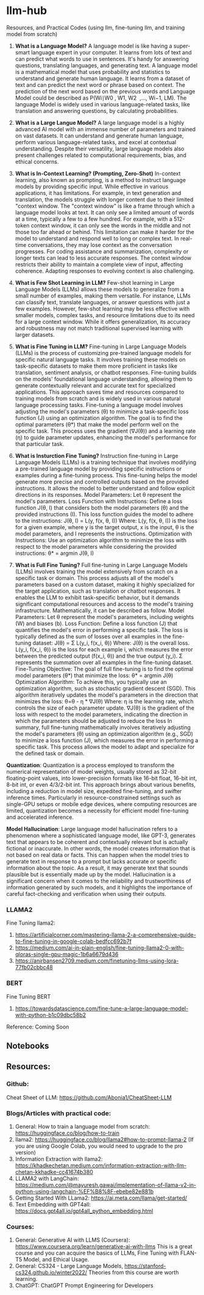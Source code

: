 # llm-hub
Resources, and Practical Codes (using llm, fine-tuning llm, and training model from scratch)

1. **What is a Language Model?** A language model is like having a super-smart language expert in your computer. It learns from lots of text and can predict what words to use in sentences. It's handy for answering questions, translating languages, and generating text. 
A language model is a mathematical model that uses probability and statistics to understand and generate human language. It learns from a dataset of text and can predict the next word or phrase based on context. The prediction of the next word based on the previous words and Language Model could be described as P(Wi∣W0 ​, W1, W2 ​ ,…, Wi−1, LM). The language Model is widely used in various language-related tasks, like translation and answering questions, by calculating probabilities. 

2. **What is a Large Langue Model?** A large language model is a highly advanced AI model with an immense number of parameters and trained on vast datasets. It can understand and generate human language, perform various language-related tasks, and excel at contextual understanding. Despite their versatility, large language models also present challenges related to computational requirements, bias, and ethical concerns.

3. **What is In-Context Learning? (Prompting, Zero-Shot)** In-context learning, also known as prompting, is a method to instruct language models by providing specific input. While effective in various applications, it has limitations. For example, in text generation and translation, the models struggle with longer content due to their limited "context window.
The "context window" is like a frame through which a language model looks at text. It can only see a limited amount of words at a time, typically a few to a few hundred. For example, with a 512-token context window, it can only see the words in the middle and not those too far ahead or behind. This limitation can make it harder for the model to understand and respond well to long or complex text.
In real-time conversations, they may lose context as the conversation progresses. For coding assistance and summarization, complexity or longer texts can lead to less accurate responses. The context window restricts their ability to maintain a complete view of input, affecting coherence. Adapting responses to evolving context is also challenging.

4. **What is Few Shot Learning in LLM?** Few-shot learning in Large Language Models (LLMs) allows these models to generalize from a small number of examples, making them versatile. For instance, LLMs can classify text, translate languages, or answer questions with just a few examples. However, few-shot learning may be less effective with smaller models, complex tasks, and resource limitations due to its need for a large context window. While it offers generalization, its accuracy and robustness may not match traditional supervised learning with larger datasets.

5. **What is Fine Tuning in LLM?** Fine-tuning in Large Language Models (LLMs) is the process of customizing pre-trained language models for specific natural language tasks. It involves training these models on task-specific datasets to make them more proficient in tasks like translation, sentiment analysis, or chatbot responses. Fine-tuning builds on the models' foundational language understanding, allowing them to generate contextually relevant and accurate text for specialized applications. This approach saves time and resources compared to training models from scratch and is widely used in various natural language processing tasks.
Fine-tuning a language model involves adjusting the model's parameters (θ) to minimize a task-specific loss function (J) using an optimization algorithm. The goal is to find the optimal parameters (θ*) that make the model perform well on the specific task. This process uses the gradient (∇J(θ)) and a learning rate (η) to guide parameter updates, enhancing the model's performance for that particular task.

6. **What is Insturction Fine Tuning?** Instruction fine-tuning in Large Language Models (LLMs) is a training technique that involves modifying a pre-trained language model by providing specific instructions or examples during a fine-tuning process. This fine-tuning helps the model generate more precise and controlled outputs based on the provided instructions. It allows the model to better understand and follow explicit directions in its responses.
Model Parameters: Let θ represent the model's parameters.
Loss Function with Instructions: Define a loss function J(θ, I) that considers both the model parameters (θ) and the provided instructions (I). This loss function guides the model to adhere to the instructions: J(θ, I) = L(y, f(x, θ, I)) Where: L(y, f(x, θ, I)) is the loss for a given example, where y is the target output, x is the input, θ is the model parameters, and I represents the instructions.
Optimization with Instructions: Use an optimization algorithm to minimize the loss with respect to the model parameters while considering the provided instructions: θ* = argmin J(θ, I)

7. **What is Full Fine Tuning?** Full fine-tuning in Large Language Models (LLMs) involves training the model extensively from scratch on a specific task or domain. This process adjusts all of the model's parameters based on a custom dataset, making it highly specialized for the target application, such as translation or chatbot responses. It enables the LLM to exhibit task-specific behavior, but it demands significant computational resources and access to the model's training infrastructure.
Mathematically, it can be described as follow.
Model Parameters:
Let θ represent the model's parameters, including weights (W) and biases (b). 
Loss Function:
Define a loss function (J) that quantifies the model's error in performing a specific task. The loss is typically defined as the sum of losses over all examples in the fine-tuning dataset: J(θ) = Σ L(y_i, f(x_i, θ)) Where: J(θ) is the overall loss. L(y_i, f(x_i, θ)) is the loss for each example i, which measures the error between the predicted output (f(x_i, θ)) and the true output (y_i). Σ represents the summation over all examples in the fine-tuning dataset.
Fine-Tuning Objective:
The goal of full fine-tuning is to find the optimal model parameters (θ*) that minimize the loss: θ* = argmin J(θ)
Optimization Algorithm:
To achieve this, you typically use an optimization algorithm, such as stochastic gradient descent (SGD). This algorithm iteratively updates the model's parameters in the direction that minimizes the loss: θ=θ - η * ∇J(θ) Where: η is the learning rate, which controls the size of each parameter update. ∇J(θ) is the gradient of the loss with respect to the model parameters, indicating the direction in which the parameters should be adjusted to reduce the loss
In summary, full fine-tuning mathematically involves iteratively adjusting the model's parameters (θ) using an optimization algorithm (e.g., SGD) to minimize a loss function (J), which measures the error in performing a specific task. This process allows the model to adapt and specialize for the defined task or domain.

**Quantization**: Quantization is a process employed to transform the numerical representation of model weights, usually stored as 32-bit floating-point values, into lower-precision formats like 16-bit float, 16-bit int, 8-bit int, or even 4/3/2-bit int. This approach brings about various benefits, including a reduction in model size, expedited fine-tuning, and swifter inference times. Particularly in resource-constrained settings such as single-GPU setups or mobile edge devices, where computing resources are limited, quantization becomes a necessity for efficient model fine-tuning and accelerated inference.

**Model Hallucination**: Large language model hallucination refers to a phenomenon where a sophisticated language model, like GPT-3, generates text that appears to be coherent and contextually relevant but is actually fictional or inaccurate. In other words, the model creates information that is not based on real data or facts. This can happen when the model tries to generate text in response to a prompt but lacks accurate or specific information about the topic. As a result, it may generate text that sounds plausible but is essentially made up by the model. Hallucination is a significant concern when it comes to the reliability and trustworthiness of information generated by such models, and it highlights the importance of careful fact-checking and verification when using their outputs.

### LLAMA2
Fine Tuning llama2:
1. https://artificialcorner.com/mastering-llama-2-a-comprehensive-guide-to-fine-tuning-in-google-colab-bedfcc692b7f
2. https://medium.com/ai-in-plain-english/fine-tuning-llama2-0-with-qloras-single-gpu-magic-1b6a6679d436
3. https://anirbansen2709.medium.com/finetuning-llms-using-lora-77fb02cbbc48

### BERT
Fine Tuning BERT
1. https://towardsdatascience.com/fine-tune-a-large-language-model-with-python-b1c09dbc58b2

Reference: Coming Soon

## Notebooks

## Resources:
### Github:
Cheat Sheet of LLM: https://github.com/Abonia1/CheatSheet-LLM

### Blogs/Articles with practical code:
1. General: How to train a language model from scratch: https://huggingface.co/blog/how-to-train
2. llama2: https://huggingface.co/blog/llama2#how-to-prompt-llama-2 (If you are using Google Colab, you would need to upgrade to the pro version)
3. Information Extraction with llama2: https://khadkechetan.medium.com/information-extraction-with-llm-chetan-kkhadke-cc41674b380
4. LLAMA2 with LangChain: https://medium.com/@mayuresh.gawai/implementation-of-llama-v2-in-python-using-langchain-%EF%B8%8F-ebebe82e881b
5. Getting Started With LLama2: https://ai.meta.com/llama/get-started/
6. Text Embedding with GPT4all: https://docs.gpt4all.io/gpt4all_python_embedding.html
 
### Courses:
1. General: Generative AI with LLMS (Coursera): https://www.coursera.org/learn/generative-ai-with-llms
   This is a great course and you can acquire the basics of LLMs, Fine Tuning with FLAN-T5 Model, and Ethical Usage.
2. General: CS324 - Large Language Models, https://stanford-cs324.github.io/winter2022/
   Theories from this course are worth learning.
3. ChatGPT: ChatGPT Prompt Engineering for Developers

   


